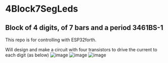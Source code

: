 # 4Block7SegLeds
## Block of 4 digits, of 7 bars and a period 3461BS-1
This repo is for controlling with ESP32forth.

Will design and make a circuit with four transistors to drive the current to each digit (as below)
![image](https://user-images.githubusercontent.com/23691761/208540183-560c6d98-d9c3-4132-a5f3-517f8debbe33.png)
![image](https://user-images.githubusercontent.com/23691761/208795593-fe50ca81-29b7-4a7a-b9da-d970af6af542.png)
![image](https://user-images.githubusercontent.com/23691761/208795644-889979e2-d45f-4971-b681-f4f83521ab21.png)
